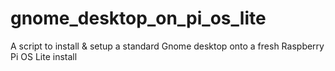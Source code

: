 # gnome_desktop_on_pi_os_lite
A script to install &amp; setup a standard Gnome desktop onto a fresh Raspberry Pi OS Lite install
